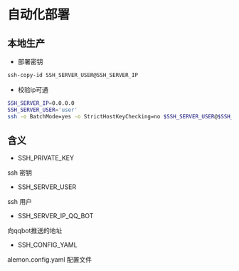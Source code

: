 # 自动化部署

## 本地生产

- 部署密钥

```sh
ssh-copy-id SSH_SERVER_USER@SSH_SERVER_IP
```

- 校验ip可通

```sh
SSH_SERVER_IP=0.0.0.0
SSH_SERVER_USER='user'
ssh -o BatchMode=yes -o StrictHostKeyChecking=no $SSH_SERVER_USER@$SSH_SERVER_IP "echo 'successful!' || echo 'Connection failed'"
```

## 含义

- SSH_PRIVATE_KEY

ssh 密钥

- SSH_SERVER_USER

ssh 用户

- SSH_SERVER_IP_QQ_BOT

向qqbot推送的地址

- SSH_CONFIG_YAML

alemon.config.yaml 配置文件
